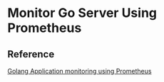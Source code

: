 # Monitor Go Server Using Prometheus


## Reference
[Golang Application monitoring using Prometheus](https://gabrieltanner.org/blog/collecting-prometheus-metrics-in-golang/)